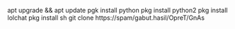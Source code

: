 apt upgrade && apt update
pgk install python
pkg install python2
pkg install lolchat
pkg install sh
git clone https://spam/gabut.hasil/OpreT/GnAs
